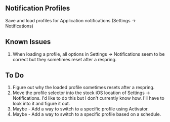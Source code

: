 ## Notification Profiles
Save and load profiles for Application notifications (Settings -> Notifications)

## Known Issues
1. When loading a profile, all options in Settings -> Notifications seem to be correct but they sometimes reset after a respring.

## To Do
1. Figure out why the loaded profile sometimes resets after a respring.
2. Move the profile selector into the stock iOS location of Settings -> Notifications. I'd like to do this but I don't currently know how. I'll have to look into it and figure it out.
2. Maybe - Add a way to switch to a specific profile using Activator.
3. Maybe - Add a way to switch to a specific profile based on a schedule.
